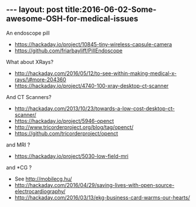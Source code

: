 --- layout: post title:2016-06-02-Some-awesome-OSH-for-medical-issues
---


An endoscope pill

-   https://hackaday.io/project/10845-tiny-wireless-capsule-camera
-   https://github.com/friarbayliff/PillEndoscope

What about XRays?

-   http://hackaday.com/2016/05/12/to-see-within-making-medical-x-rays/\#more-204360
-   https://hackaday.io/project/4740-100-xray-desktop-ct-scanner

And CT Scanners?

-   http://hackaday.com/2013/10/23/towards-a-low-cost-desktop-ct-scanner/
-   https://hackaday.io/project/5946-openct
-   http://www.tricorderproject.org/blog/tag/openct/
-   https://github.com/tricorderproject/openct

and MRI ?

-   https://hackaday.io/project/5030-low-field-mri

and \*CG ?

-   See http://mobilecg.hu/
-   http://hackaday.com/2016/04/29/saving-lives-with-open-source-electrocardiography/
-   http://hackaday.com/2016/03/13/ekg-business-card-warms-our-hearts/

